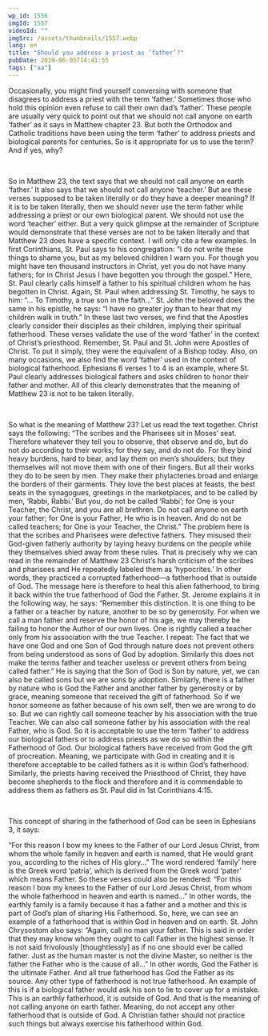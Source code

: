 ```yaml
---
wp_id: 1556
imgId: 1557
videoId: ""
imgSrc: /assets/thumbnails/1557.webp
lang: en
title: "Should you address a priest as ‘father’?"
pubDate: 2019-06-05T14:41:55
tags: ["aa"]
---
```


<p>Occasionally, you might find yourself conversing with someone that disagrees to address a priest with the term ‘father.’ Sometimes those who hold this opinion even refuse to call their own dad’s ‘father’. These people are usually very quick to point out that we should not call anyone on earth ‘father’ as it says in Matthew chapter 23. But both the Orthodox and Catholic traditions have been using the term ‘father’ to address priests and biological parents for centuries. So is it appropriate for us to use the term? And if yes, why?</p>
<p>&nbsp;</p>
<p>So in Matthew 23, the text says that we should not call anyone on earth ‘father.’ It also says that we should not call anyone ‘teacher.’ But are these verses supposed to be taken literally or do they have a deeper meaning? If it is to be taken literally, then we should never use the term father while addressing a priest or our own biological parent. We should not use the word ‘teacher’ either. But a very quick glimpse at the remainder of Scripture would demonstrate that these verses are not to be taken literally and that Matthew 23 does have a specific context. I will only cite a few examples. In first Corinthians, St. Paul says to his congregation: “I do not write these things to shame you, but as my beloved children I warn you. For though you might have ten thousand instructors in Christ, yet you do not have many fathers; for in Christ Jesus I have begotten you through the gospel.” Here, St. Paul clearly calls himself a father to his spiritual children whom he has begotten in Christ. Again, St. Paul when addressing St. Timothy, he says to him: “… To Timothy, a true son in the faith&#8230;” St. John the beloved does the same in his epistle, he says: “I have no greater joy than to hear that my children walk in truth.” In these last two verses, we find that the Apostles clearly consider their disciples as their children, implying their spiritual fatherhood. These verses validate the use of the word ‘father’ in the context of Christ’s priesthood. Remember, St. Paul and St. John were Apostles of Christ. To put it simply, they were the equivalent of a Bishop today. Also, on many occasions, we also find the word ‘father’ used in the context of biological fatherhood. Ephesians 6 verses 1 to 4 is an example, where St. Paul clearly addresses biological fathers and asks children to honor their father and mother. All of this clearly demonstrates that the meaning of Matthew 23 is not to be taken literally.</p>
<p>&nbsp;</p>
<p>So what is the meaning of Matthew 23? Let us read the text together. Christ says the following: “The scribes and the Pharisees sit in Moses&#8217; seat. Therefore whatever they tell you to observe, that observe and do, but do not do according to their works; for they say, and do not do. For they bind heavy burdens, hard to bear, and lay them on men&#8217;s shoulders; but they themselves will not move them with one of their fingers. But all their works they do to be seen by men. They make their phylacteries broad and enlarge the borders of their garments. They love the best places at feasts, the best seats in the synagogues, greetings in the marketplaces, and to be called by men, &#8216;Rabbi, Rabbi.&#8217; But you, do not be called &#8216;Rabbi&#8217;; for One is your Teacher, the Christ, and you are all brethren. Do not call anyone on earth your father; for One is your Father, He who is in heaven. And do not be called teachers; for One is your Teacher, the Christ.” The problem here is that the scribes and Pharisees were defective fathers. They misused their God-given fatherly authority by laying heavy burdens on the people while they themselves shied away from these rules. That is precisely why we can read in the remainder of Matthew 23 Christ’s harsh criticism of the scribes and pharisees and He repeatedly labeled them as ‘hypocrites.’ In other words, they practiced a corrupted fatherhood—a fatherhood that is outside of God. The message here is therefore to heal this alien fatherhood, to bring it back within the true fatherhood of God the Father. St. Jerome explains it in the following way, he says: “Remember this distinction. It is one thing to be a father or a teacher by nature, another to be so by generosity. For when we call a man father and reserve the honor of his age, we may thereby be failing to honor the Author of our own lives. One is rightly called a teacher only from his association with the true Teacher. I repeat: The fact that we have one God and one Son of God through nature does not prevent others from being understood as sons of God by adoption. Similarly this does not make the terms father and teacher useless or prevent others from being called father.” He is saying that the Son of God is Son by nature, yet, we can also be called sons but we are sons by adoption. Similarly, there is a father by nature who is God the Father and another father by generosity or by grace, meaning someone that received the gift of fatherhood. So if we honor someone as father because of his own self, then we are wrong to do so. But we can rightly call someone teacher by his association with the true Teacher. We can also call someone father by his association with the real Father, who is God. So it is acceptable to use the term ‘father’ to address our biological fathers or to address priests as we do so within the Fatherhood of God. Our biological fathers have received from God the gift of procreation. Meaning, we participate with God in creating and it is therefore acceptable to be called fathers as it is within God’s fatherhood. Similarly, the priests having received the Priesthood of Christ, they have become shepherds to the flock and therefore and it is commendable to address them as fathers as St. Paul did in 1st Corinthians 4:15.</p>
<p>&nbsp;</p>
<p>This concept of sharing in the fatherhood of God can be seen in Ephesians 3, it says:</p>
<p>“For this reason I bow my knees to the Father of our Lord Jesus Christ, from whom the whole family in heaven and earth is named, that He would grant you, according to the riches of His glory&#8230;” The word rendered ‘family’ here is the Greek word ‘patria’, which is derived from the Greek word ‘pater’ which means Father. So these verses could also be rendered: “For this reason I bow my knees to the Father of our Lord Jesus Christ, from whom the whole fatherhood in heaven and earth is named…” In other words, the earthly family is a family because it has a father and a mother and this is part of God’s plan of sharing His Fatherhood. So, here, we can see an example of a fatherhood that is within God in heaven and on earth. St. John Chrysostom also says: “Again, call no man your father. This is said in order that they may know whom they ought to call Father in the highest sense. It is not said frivolously [thoughtlessly] as if no one should ever be called father. Just as the human master is not the divine Master, so neither is the father the Father who is the cause of all&#8230;” In other words, God the Father is the ultimate Father. And all true fatherhood has God the Father as its source. Any other type of fatherhood is not true fatherhood. An example of this is if a biological father would ask his son to lie to cover up for a mistake. This is an earthly fatherhood, it is outside of God. And that is the meaning of not calling anyone on earth father. Meaning, do not accept any other fatherhood that is outside of God. A Christian father should not practice such things but always exercise his fatherhood within God.</p>
